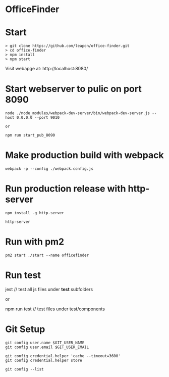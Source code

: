 # OfficeFinder

# Start
```
> git clone https://github.com/leapon/office-finder.git
> cd office-finder
> npm install
> npm start
```

Visit webapge at: http://localhost:8080/


# Start webserver to pulic on port 8090
```
node ./node_modules/webpack-dev-server/bin/webpack-dev-server.js --host 0.0.0.0 --port 9010

or

npm run start_pub_8090
```

# Make production build with webpack
```
webpack -p --config ./webpack.config.js 
```

# Run production release with http-server
```
npm install -g http-server

http-server 
```

# Run with pm2
```
pm2 start ./start --name officefinder 
```

# Run test

jest  // test all js files under __test__ subfolders

or 

npm run test  // test files under test/components


# Git Setup
```
git config user.name $GIT_USER_NAME
git config user.email $GIT_USER_EMAIL

git config credential.helper 'cache --timeout=3600'
git config credential.helper store

git config --list
```

